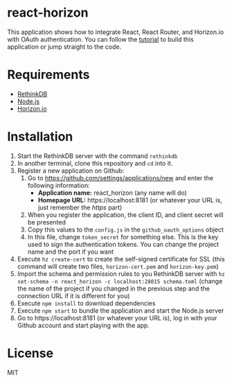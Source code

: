 # react-horizon

This application shows how to integrate React, React Router, and Horizon.io with OAuth authentication. You can follow the [tutorial](http://tutorials.pluralsight.com/interesting-apis/building-a-real-time-application-with-react-react-router-horizon-io-and-oauth) to build this application or jump straight to the code.

# Requirements

- [RethinkDB](https://rethinkdb.com/docs/install/)
- [Node.js](https://nodejs.org/en/download/)
- [Horizon.io](http://horizon.io/install/)

# Installation
1. Start the RethinkDB server with the command `rethinkdb`
2. In another terminal, clone this repository and `cd` into it.
3. Register a new application on Github:
    1. Go to https://github.com/settings/applications/new and enter the following information:
        - **Application name:** react_horizon (any name will do)
        - **Homepage URL:** https://localhost:8181 (or whatever your URL is, just remember the *https* part)
    2. When you register the application, the client ID, and client secret will be presented
    3. Copy this values to the `config.js` in the `github_oauth_options` object
    4. In this file, change `token_secret` for something else. This is the key used to sign the authentication tokens. You can change the project name and the port if you want
4. Execute `hz create-cert` to create the self-signed certificate for SSL (this command will create two files, `horizon-cert.pem` and `horizon-key.pem`)
5. Import the schema and permission rules to you RethinkDB server with `hz set-schema -n react_horizon -c localhost:28015 schema.toml` (change the name of the project if you changed in the previous step and the connection URL if it is different for you)
6. Execute `npm install` to download dependencies
7. Execute `npm start` to bundle the application and start the Node.js server
8. Go to https://localhost:8181 (or whatever your URL is), log in with your Github account and start playing with the app.

# License
MIT
